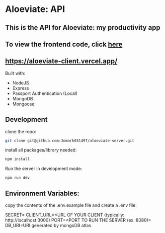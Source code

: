 # Aloeviate: API

## This is the API for Aloeviate: my productivity app

## To view the frontend code, click [here](https://github.com/Jomark031497/aloeviate-client)

## https://aloeviate-client.vercel.app/

Built with:
- NodeJS
- Express
- Passport Authentication (Local)
- MongoDB
- Mongoose

## Development

clone the repo:

```sh
git clone git@github.com:Jomark031497/aloeviate-server.git
```

install all packages/library needed:

```sh
npm install
```

Run the server in development mode:

```sh
npm run dev
```

## Environment Variables:

copy the contents of the .env.example file and create a .env file:

SECRET=<SECRET CODE FOR THE APP>
CLIENT_URL=<URL OF YOUR CLIENT (typically: http://localhost:3000)
PORT=<PORT TO RUN THE SERVER (ex. 8080)>
DB_URI=URI generated by mongoDB atlas
```
